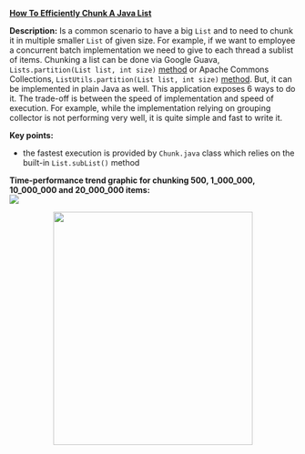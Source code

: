 **[How To Efficiently Chunk A Java List](https://github.com/AnghelLeonard/Hibernate-SpringBoot/tree/master/ChunkList)**
  
**Description:** Is a common scenario to have a big `List` and to need to chunk it in multiple smaller `List` of given size. For example, if we want to employee a concurrent batch implementation we need to give to each thread a sublist of items. Chunking a list can be done via Google Guava, `Lists.partition(List list, int size)` [method](https://guava.dev/releases/22.0/api/docs/com/google/common/collect/Lists.html#partition-java.util.List-int-) or Apache Commons Collections, `ListUtils.partition(List list, int size)` [method](https://commons.apache.org/proper/commons-collections/apidocs/org/apache/commons/collections4/ListUtils.html#partition(java.util.List,%20int)). But, it can be implemented in plain Java as well. This application exposes 6 ways to do it. The trade-off is between the speed of implementation and speed of execution. For example, while the implementation relying on grouping collector is not performing very well, it is quite simple and fast to write it.

**Key points:**
- the fastest execution is provided by `Chunk.java` class which relies on the built-in `List.subList()` method
     
**Time-performance trend graphic for chunking 500, 1_000_000, 10_000_000 and 20_000_000 items:**\
![](https://github.com/AnghelLeonard/Hibernate-SpringBoot/blob/master/ChunkList/head-to-head.png)
     
<a href="https://leanpub.com/java-persistence-performance-illustrated-guide"><p align="center"><img src="https://github.com/AnghelLeonard/Hibernate-SpringBoot/blob/master/Java%20Persistence%20Performance%20Illustrated%20Guide.jpg" height="410" width="350"/></p></a>
